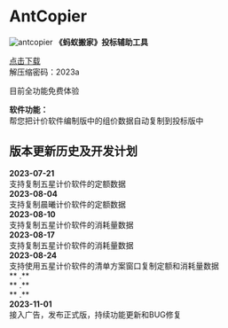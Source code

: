 # AntCopier
![antcopier](https://github.com/tenderoffer/antcopier/assets/140397303/c25b4b4e-86be-45fd-a541-0e2855345282)
**《蚂蚁搬家》投标辅助工具**

[点击下载](https://raw.githubusercontent.com/tenderoffer/AntCopier/main/蚂蚁搬家投标辅助工具.rar)    
解压缩密码：2023a    

目前全功能免费体验    

**软件功能：**    
   帮您把计价软件编制版中的组价数据自动复制到投标版中

## 版本更新历史及开发计划
**2023-07-21**    
     支持复制五星计价软件的定额数据    
**2023-08-04**     
     支持复制晨曦计价软件的定额数据    
**2023-08-10**    
     支持复制五星计价软件的消耗量数据    
**2023-08-17**    
     支持复制五星计价软件的消耗量数据    
**2023-08-24**    
     支持使用五星计价软件的清单方案窗口复制定额和消耗量数据    
** .**    
** .**    
** .**    
**2023-11-01**    
     接入广告，发布正式版，持续功能更新和BUG修复       



